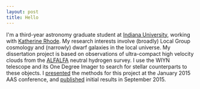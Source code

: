 ```yaml
---
layout: post
title: Hello
---
```


I'm a third-year astronomy graduate student at [Indiana University](http://astro.indiana.edu), working with [Katherine Rhode](http://www.astro.indiana.edu/faculty/rhode.shtml). 
My research interests involve (broadly) Local Group cosmology and (narrowly) dwarf galaxies in the local universe. My dissertation project is based on observations of ultra-compact high velocity clouds from the [ALFALFA](http://egg.astro.cornell.edu/index.php/) neutral hydrogen survey. I use the WIYN telescope and its One Degree Imager to search for stellar counterparts to these objects. I [presented](http://bjanesh.github.io/poster.final.pdf) the methods for this project at the January 2015 AAS conference, and [published](http://adsabs.harvard.edu/abs/2015ApJ...811...35J) initial results in September 2015.

